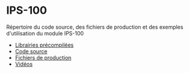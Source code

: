 # IPS-100
Répertoire du code source, des fichiers de production et des exemples d'utilisation du module IPS-100

* [Librairies précompilées](https://github.com/alexdauph/IPS-100/tree/main/librairies)
* [Code source](https://github.com/alexdauph/IPS-100/tree/main/source)
* [Fichiers de production](https://github.com/alexdauph/IPS-100/tree/main/board/v3.0)
* [Vidéos](https://www.youtube.com/playlist?list=PLYlZ43pC6QAuAs4NA6EbOarvavoVzW4GN)
